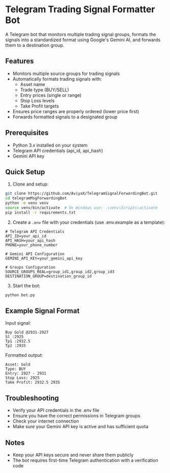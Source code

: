 # Telegram Trading Signal Formatter Bot

A Telegram bot that monitors multiple trading signal groups, formats the signals into a standardized format using Google's Gemini AI, and forwards them to a destination group.

## Features

- Monitors multiple source groups for trading signals
- Automatically formats trading signals with:
  - Asset name
  - Trade type (BUY/SELL)
  - Entry prices (single or range)
  - Stop Loss levels
  - Take Profit targets
- Ensures price ranges are properly ordered (lower price first)
- Forwards formatted signals to a designated group

## Prerequisites

- Python 3.x installed on your system
- Telegram API credentials (api_id, api_hash)
- Gemini API key

## Quick Setup

1. Clone and setup:
```bash
git clone https://github.com/AviyaX/TelegramSignalForwardingBot.git
cd telegramMsgForwardingBot
python -m venv venv
source venv/bin/activate  # On Windows use: .\venv\Scripts\activate
pip install -r requirements.txt
```

2. Create a `.env` file with your credentials (use .env.example as a template):
```env
# Telegram API Credentials
API_ID=your_api_id
API_HASH=your_api_hash
PHONE=your_phone_number

# Gemini API Configuration
GEMINI_API_KEY=your_gemini_api_key

# Groups Configuration
SOURCE_GROUPS_REAL=group_id1,group_id2,group_id3
DESTINATION_GROUP=destination_group_id
```

3. Start the bot:
```bash
python bot.py
```

## Example Signal Format

Input signal:
```
Buy Gold @2931-2927
Sl :2925
Tp1 :2932.5
Tp2 :2935
```

Formatted output:
```
Asset: Gold
Type: BUY
Entry: 2927 - 2931
Stop Loss: 2925
Take Profit: 2932.5 2935
```

## Troubleshooting

- Verify your API credentials in the .env file
- Ensure you have the correct permissions in Telegram groups
- Check your internet connection
- Make sure your Gemini API key is active and has sufficient quota

## Notes

- Keep your API keys secure and never share them publicly
- The bot requires first-time Telegram authentication with a verification code